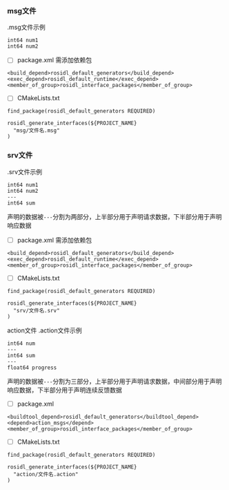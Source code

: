 ### msg文件  
.msg文件示例
~~~
int64 num1
int64 num2
~~~

- [ ] package.xml
	需添加依赖包
```
<build_depend>rosidl_default_generators</build_depend>
<exec_depend>rosidl_default_runtime</exec_depend>
<member_of_group>rosidl_interface_packages</member_of_group>
```
- [ ] CMakeLists.txt
```
find_package(rosidl_default_generators REQUIRED)

rosidl_generate_interfaces(${PROJECT_NAME}
  "msg/文件名.msg"
)
```

### srv文件
.srv文件示例
~~~
int64 num1
int64 num2
---
int64 sum
~~~
声明的数据被`---`分割为两部分，上半部分用于声明请求数据，下半部分用于声明响应数据

- [ ] package.xml
	需添加依赖包
```
<build_depend>rosidl_default_generators</build_depend>
<exec_depend>rosidl_default_runtime</exec_depend>
<member_of_group>rosidl_interface_packages</member_of_group>
```
- [ ] CMakeLists.txt
```
find_package(rosidl_default_generators REQUIRED)

rosidl_generate_interfaces(${PROJECT_NAME}
  "srv/文件名.srv"
)
```


action文件
.action文件示例
~~~
int64 num
---
int64 sum
---
float64 progress
~~~
声明的数据被`---`分割为三部分，上半部分用于声明请求数据，中间部分用于声明响应数据，下半部分用于声明连续反馈数据

- [ ] package.xml
```
<buildtool_depend>rosidl_default_generators</buildtool_depend>
<depend>action_msgs</depend>
<member_of_group>rosidl_interface_packages</member_of_group>
```
- [ ] CMakeLists.txt
```
find_package(rosidl_default_generators REQUIRED)

rosidl_generate_interfaces(${PROJECT_NAME}
  "action/文件名.action"
)
```